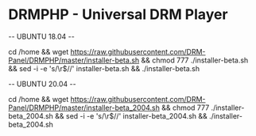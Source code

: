 # DRMPHP - Universal DRM Player

-- UBUNTU 18.04 --

  cd /home && wget https://raw.githubusercontent.com/DRM-Panel/DRMPHP/master/installer-beta.sh && chmod 777 ./installer-beta.sh && sed -i -e 's/\r$//' installer-beta.sh && ./installer-beta.sh

-- UBUNTU 20.04 --

  cd /home && wget https://raw.githubusercontent.com/DRM-Panel/DRMPHP/master/installer-beta_2004.sh && chmod 777 ./installer-beta_2004.sh && sed -i -e 's/\r$//' installer-beta_2004.sh && ./installer-beta_2004.sh
